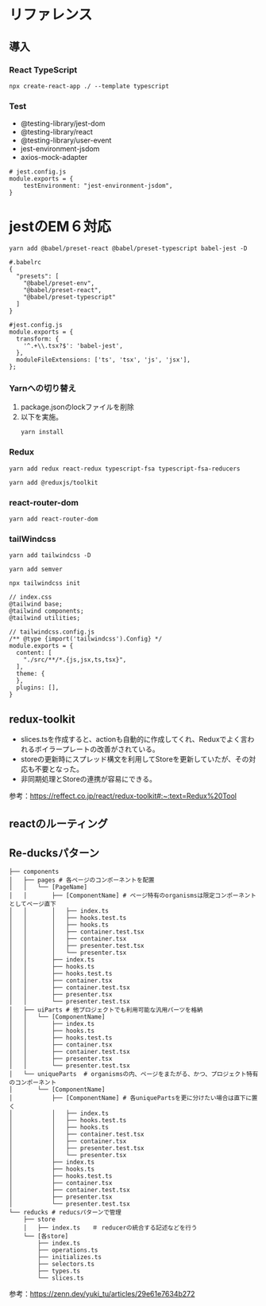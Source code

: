 # リファレンス
## 導入
### React TypeScript
```
npx create-react-app ./ --template typescript
```

### Test
- @testing-library/jest-dom
- @testing-library/react
- @testing-library/user-event
- jest-environment-jsdom
- axios-mock-adapter
  
```
# jest.config.js
module.exports = {
    testEnvironment: "jest-environment-jsdom",
}
```

# jestのEM６対応
```
yarn add @babel/preset-react @babel/preset-typescript babel-jest -D
```
```
#.babelrc
{
  "presets": [
    "@babel/preset-env",
    "@babel/preset-react",
    "@babel/preset-typescript"
  ]
}
```
```
#jest.config.js
module.exports = {
  transform: {
    '^.+\\.tsx?$': 'babel-jest',
  },
  moduleFileExtensions: ['ts', 'tsx', 'js', 'jsx'],
};
```
### Yarnへの切り替え
1. package.jsonのlockファイルを削除
2. 以下を実施。
   ```
   yarn install
   ```

### Redux
```
yarn add redux react-redux typescript-fsa typescript-fsa-reducers 
```
```
yarn add @reduxjs/toolkit
```

### react-router-dom
```
yarn add react-router-dom
```

### tailWindcss
```
yarn add tailwindcss -D
```
```
yarn add semver
```
```
npx tailwindcss init
```
```
// index.css
@tailwind base;
@tailwind components;
@tailwind utilities;
```
```
// tailwindcss.config.js
/** @type {import('tailwindcss').Config} */
module.exports = {
  content: [
    "./src/**/*.{js,jsx,ts,tsx}",
  ],
  theme: {
  },
  plugins: [],
}
```

## redux-toolkit
- slices.tsを作成すると、actionも自動的に作成してくれ、Reduxでよく言われるボイラープレートの改善がされている。
- storeの更新時にスプレッド構文を利用してStoreを更新していたが、その対応も不要となった。
- 非同期処理とStoreの連携が容易にできる。

参考：https://reffect.co.jp/react/redux-toolkit#:~:text=Redux%20Tool

## reactのルーティング



## Re-ducksパターン

```
├── components
│   ├── pages # 各ページのコンポーネントを配置
│   │   └── [PageName]
│   │       ├── [ComponentName] # ページ特有のorganismsは限定コンポーネントとしてページ直下
│   │       │   ├── index.ts
│   │       │   ├── hooks.test.ts
│   │       │   ├── hooks.ts
│   │       │   ├── container.test.tsx
│   │       │   ├── container.tsx
│   │       │   ├── presenter.test.tsx
│   │       │   └── presenter.tsx
│   │       ├── index.ts
│   │       ├── hooks.ts
│   │       ├── hooks.test.ts
│   │       ├── container.tsx
│   │       ├── container.test.tsx
│   │       ├── presenter.tsx
│   │       └── presenter.test.tsx
│   ├── uiParts # 他プロジェクトでも利用可能な汎用パーツを格納
│   │   └── [ComponentName]
│   │       ├── index.ts
│   │       ├── hooks.ts
│   │       ├── hooks.test.ts
│   │       ├── container.tsx
│   │       ├── container.test.tsx
│   │       ├── presenter.tsx
│   │       └── presenter.test.tsx
│   └── uniqueParts  # organismsの内、ページをまたがる、かつ、プロジェクト特有のコンポーネント
│       └── [ComponentName]
│           ├── [ComponentName] # 各uniquePartsを更に分けたい場合は直下に置く
│           │   ├── index.ts
│           │   ├── hooks.test.ts
│           │   ├── hooks.ts
│           │   ├── container.test.tsx
│           │   ├── container.tsx
│           │   ├── presenter.test.tsx
│           │   └── presenter.tsx
│           ├── index.ts
│           ├── hooks.ts
│           ├── hooks.test.ts
│           ├── container.tsx
│           ├── container.test.tsx
│           ├── presenter.tsx
│           └── presenter.test.tsx
└── reducks # reducsパターンで管理
    ├── store
    │   ├── index.ts　　＃ reducerの統合する記述などを行う
    └── [各store]
        ├── index.ts
        ├── operations.ts
        ├── initializes.ts
        ├── selectors.ts
        ├── types.ts
        └── slices.ts
```


参考：https://zenn.dev/yuki_tu/articles/29e61e7634b272
